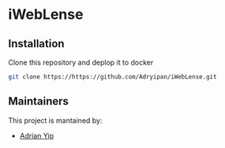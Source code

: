# iWebLense

## Installation
Clone this repository and deplop it to docker
```bash
git clone https://https://github.com/Adryipan/iWebLense.git
```

## Maintainers
This project is mantained by:
* [Adrian Yip](http://github.com/Adryipan)

